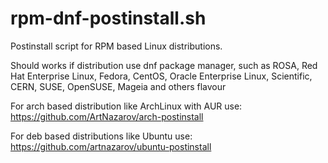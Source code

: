 # rpm-dnf-postinstall.sh

Postinstall script for RPM based Linux distributions.

Should works if distribution use dnf package manager, such as
ROSA, Red Hat Enterprise Linux, Fedora, CentOS, Oracle Enterprise Linux, 
Scientific, CERN, SUSE,  OpenSUSE, Mageia and others flavour

For arch based distribution like ArchLinux with AUR use: https://github.com/ArtNazarov/arch-postinstall

For deb based distributions like Ubuntu use: https://github.com/artnazarov/ubuntu-postinstall

